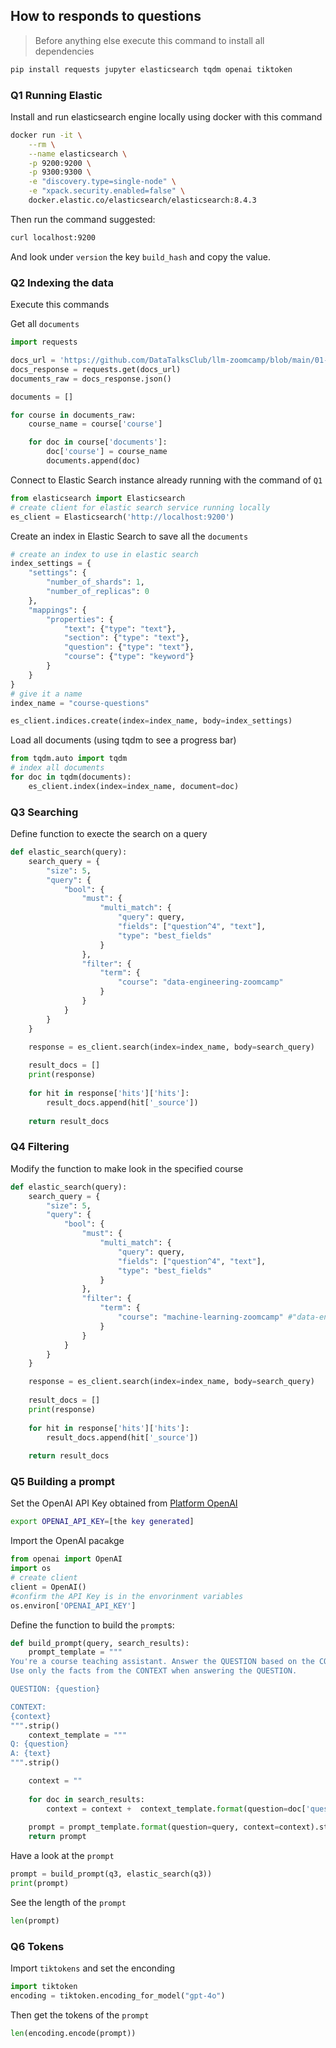 ## How to responds to questions

> Before anything else execute this command to install all dependencies 
```bash
pip install requests jupyter elasticsearch tqdm openai tiktoken
```

### Q1 Running Elastic
Install and run elasticsearch engine locally using docker with this command
```bash
docker run -it \
    --rm \
    --name elasticsearch \
    -p 9200:9200 \
    -p 9300:9300 \
    -e "discovery.type=single-node" \
    -e "xpack.security.enabled=false" \
    docker.elastic.co/elasticsearch/elasticsearch:8.4.3
```
Then run the command suggested:
```bash
curl localhost:9200
```
And look under `version` the key `build_hash` and copy the value.

### Q2 Indexing the data

Execute this commands

Get all `documents`
```python
import requests 

docs_url = 'https://github.com/DataTalksClub/llm-zoomcamp/blob/main/01-intro/documents.json?raw=1'
docs_response = requests.get(docs_url)
documents_raw = docs_response.json()

documents = []

for course in documents_raw:
    course_name = course['course']

    for doc in course['documents']:
        doc['course'] = course_name
        documents.append(doc)
```

Connect to Elastic Search instance already running with the command of `Q1`
```python
from elasticsearch import Elasticsearch
# create client for elastic search service running locally
es_client = Elasticsearch('http://localhost:9200') 
```

Create an index in Elastic Search to save all the `documents`
```python
# create an index to use in elastic search
index_settings = {
    "settings": {
        "number_of_shards": 1,
        "number_of_replicas": 0
    },
    "mappings": {
        "properties": {
            "text": {"type": "text"},
            "section": {"type": "text"},
            "question": {"type": "text"},
            "course": {"type": "keyword"} 
        }
    }
}
# give it a name
index_name = "course-questions"

es_client.indices.create(index=index_name, body=index_settings)
```

Load all documents (using tqdm to see a progress bar)
```python
from tqdm.auto import tqdm
# index all documents
for doc in tqdm(documents):
    es_client.index(index=index_name, document=doc)
```

### Q3 Searching

Define function to execte the search on a query
```python
def elastic_search(query):
    search_query = {
        "size": 5,
        "query": {
            "bool": {
                "must": {
                    "multi_match": {
                        "query": query,
                        "fields": ["question^4", "text"],
                        "type": "best_fields"
                    }
                },
                "filter": {
                    "term": {
                        "course": "data-engineering-zoomcamp"
                    }
                }
            }
        }
    }

    response = es_client.search(index=index_name, body=search_query)
    
    result_docs = []
    print(response)
    
    for hit in response['hits']['hits']:
        result_docs.append(hit['_source'])
    
    return result_docs
```



### Q4 Filtering

Modify the function to make look in the specified course

```python
def elastic_search(query):
    search_query = {
        "size": 5,
        "query": {
            "bool": {
                "must": {
                    "multi_match": {
                        "query": query,
                        "fields": ["question^4", "text"],
                        "type": "best_fields"
                    }
                },
                "filter": {
                    "term": {
                        "course": "machine-learning-zoomcamp" #"data-engineering-zoomcamp"
                    }
                }
            }
        }
    }

    response = es_client.search(index=index_name, body=search_query)
    
    result_docs = []
    print(response)
    
    for hit in response['hits']['hits']:
        result_docs.append(hit['_source'])
    
    return result_docs
```

### Q5 Building a prompt

Set the OpenAI API Key obtained from [Platform OpenAI](https://platform.openai.com/)
```bash
export OPENAI_API_KEY=[the key generated]
```

Import the OpenAI pacakge
```python
from openai import OpenAI
import os
# create client
client = OpenAI()
#confirm the API Key is in the envorinment variables
os.environ['OPENAI_API_KEY']
```

Define the function to build the `prompt`s:
```python
def build_prompt(query, search_results):
    prompt_template = """
You're a course teaching assistant. Answer the QUESTION based on the CONTEXT from the FAQ database.
Use only the facts from the CONTEXT when answering the QUESTION.

QUESTION: {question}

CONTEXT:
{context}
""".strip()
    context_template = """
Q: {question}
A: {text}
""".strip()

    context = ""
    
    for doc in search_results:
        context = context +  context_template.format(question=doc['question'], text=doc['text']) +"\n\n"
    
    prompt = prompt_template.format(question=query, context=context).strip()
    return prompt
```

Have a look at the `prompt`
```python
prompt = build_prompt(q3, elastic_search(q3))
print(prompt)
```

See the length of the `prompt`
```python
len(prompt)
```

### Q6 Tokens

Import `tiktokens` and set the enconding
```python
import tiktoken
encoding = tiktoken.encoding_for_model("gpt-4o")
```

Then get the tokens of the `prompt`
```python
len(encoding.encode(prompt))
```